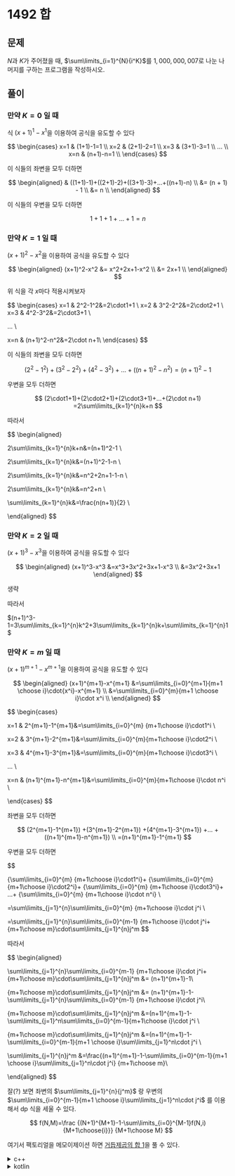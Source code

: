 # 1492 합

## 문제

$N$과 $K$가 주어졌을 때, $\sum\limits_{i=1}^{N}{i^K}$를 $1,000,000,007$로 나눈 나머지를 구하는 프로그램을 작성하시오.

## 풀이

### 만약 $K=0$ 일 때

식 $(x+1)^{1}-x^{1}$을 이용하여 공식을 유도할 수 있다

$$
\begin{cases}
x=1 & (1+1)-1=1 \\
x=2 & (2+1)-2=1 \\
x=3 & (3+1)-3=1 \\
... \\
x=n & (n+1)-n=1 \\
\end{cases}
$$

이 식들의 좌변을 모두 더하면

$$
\begin{aligned}
& ((1+1)-1)+((2+1)-2)+((3+1)-3)+...+((n+1)-n) \\
&= (n + 1) - 1 \\
&= n \\
\end{aligned}
$$

이 식들의 우변을 모두 더하면

$$
1+1+1+...+1 = n
$$

### 만약 $K=1$ 일 때

$(x+1)^2-x^2$을 이용하여 공식을 유도할 수 있다

$$
\begin{aligned}
(x+1)^2-x^2
  &= x^2+2x+1-x^2 \\
  &= 2x+1 \\
\end{aligned}
$$

위 식을 각 $x$마다 적용시켜보자

$$
\begin{cases}
x=1 & 2^2-1^2&=2\cdot1+1 \\
x=2 & 3^2-2^2&=2\cdot2+1 \\
x=3 & 4^2-3^2&=2\cdot3+1 \\

... \\

x=n & (n+1)^2-n^2&=2\cdot n+1\\
\end{cases}
$$

이 식들의 좌변을 모두 더하면

$$
(2^2-1^2)+(3^2-2^2)+(4^2-3^2)+...+((n+1)^2-n^2)=(n+1)^2-1
$$

우변을 모두 더하면

$$
(2\cdot1+1)+(2\cdot2+1)+(2\cdot3+1)+...+(2\cdot n+1)
=2\sum\limits_{k=1}^{n}k+n
$$

따라서

$$
\begin{aligned}

2\sum\limits_{k=1}^{n}k+n&=(n+1)^2-1 \\

2\sum\limits_{k=1}^{n}k&=(n+1)^2-1-n \\

2\sum\limits_{k=1}^{n}k&=n^2+2n+1-1-n \\

2\sum\limits_{k=1}^{n}k&=n^2+n \\

\sum\limits_{k=1}^{n}k&=\frac{n(n+1)}{2} \\

\end{aligned}
$$

### 만약 $K=2$ 일 때

$(x+1)^3-x^3$을 이용하여 공식을 유도할 수 있다

$$
\begin{aligned}
(x+1)^3-x^3
&=x^3+3x^2+3x+1-x^3 \\
&=3x^2+3x+1
\end{aligned}
$$

생략

따라서

$(n+1)^3-1=3\sum\limits_{k=1}^{n}k^2+3\sum\limits_{k=1}^{n}k+\sum\limits_{k=1}^{n}1$

### 만약 $K=m$ 일 때

$(x+1)^{m+1}-x^{m+1}$을 이용하여 공식을 유도할 수 있다

$$
\begin{aligned}
(x+1)^{m+1}-x^{m+1}
  &=\sum\limits_{i=0}^{m+1}{m+1 \choose i}\cdot{x^i}-x^{m+1} \\
  &=\sum\limits_{i=0}^{m}{m+1 \choose i}\cdot x^i \\
\end{aligned}
$$

$$
\begin{cases}

x=1 & 2^{m+1}-1^{m+1}&=\sum\limits_{i=0}^{m} {m+1\choose i}\cdot1^i \\

x=2 & 3^{m+1}-2^{m+1}&=\sum\limits_{i=0}^{m}{m+1\choose i}\cdot2^i \\

x=3 & 4^{m+1}-3^{m+1}&=\sum\limits_{i=0}^{m}{m+1\choose i}\cdot3^i \\

... \\

x=n & (n+1)^{m+1}-n^{m+1}&=\sum\limits_{i=0}^{m}{m+1\choose i}\cdot n^i \\

\end{cases}
$$

좌변을 모두 더하면

$$
(2^{m+1}-1^{m+1})
+(3^{m+1}-2^{m+1})
+(4^{m+1}-3^{m+1})
+...
+((n+1)^{m+1}-n^{m+1})
\\
=(n+1)^{m+1}-1^{m+1}
$$

우변을 모두 더하면

$$

\{\sum\limits_{i=0}^{m} {m+1\choose i}\cdot1^i\}+
\{\sum\limits_{i=0}^{m} {m+1\choose i}\cdot2^i\}+
\{\sum\limits_{i=0}^{m} {m+1\choose i}\cdot3^i\}+
...+
\{\sum\limits_{i=0}^{m} {m+1\choose i}\cdot n^i\} \\

=\sum\limits_{j=1}^{n}\sum\limits_{i=0}^{m} {m+1\choose i}\cdot j^i \\

=\sum\limits_{j=1}^{n}\sum\limits_{i=0}^{m-1} {m+1\choose i}\cdot j^i+{m+1\choose m}\cdot\sum\limits_{j=1}^{n}j^m
$$

따라서

$$
\begin{aligned}

\sum\limits_{j=1}^{n}\sum\limits_{i=0}^{m-1} {m+1\choose i}\cdot j^i+{m+1\choose m}\cdot\sum\limits_{j=1}^{n}j^m
&= (n+1)^{m+1}-1\\

{m+1\choose m}\cdot\sum\limits_{j=1}^{n}j^m
&= (n+1)^{m+1}-1-\sum\limits_{j=1}^{n}\sum\limits_{i=0}^{m-1} {m+1\choose i}\cdot j^i\\

{m+1\choose m}\cdot\sum\limits_{j=1}^{n}j^m
&=(n+1)^{m+1}-1-\sum\limits_{j=1}^n\sum\limits_{i=0}^{m-1}{m+1\choose i}\cdot j^i \\

{m+1\choose m}\cdot\sum\limits_{j=1}^{n}j^m
&=(n+1)^{m+1}-1-\sum\limits_{i=0}^{m-1}{m+1 \choose i}\sum\limits_{j=1}^n\cdot j^i \\

\sum\limits_{j=1}^{n}j^m
&=\frac{(n+1)^{m+1}-1-\sum\limits_{i=0}^{m-1}{m+1 \choose i}\sum\limits_{j=1}^n\cdot j^i}
{m+1\choose m}\\

\end{aligned}
$$

잘(?) 보면 좌변의 $\sum\limits_{j=1}^{n}{j^m}$ 랑 우변의 $\sum\limits_{i=0}^{m-1}{m+1 \choose i}\sum\limits_{j=1}^n\cdot j^i$ 를 이용해서 dp 식을 세울 수 있다.

$$
f(N,M)=\frac
  {(N+1)^{M+1}-1-\sum\limits_{i=0}^{M-1}f(N,i){M+1\choose{i}}}
  {M+1\choose M}
$$

여기서 팩토리얼을 메모이제이션 하면 [거듭제곱의 합 1](https://www.acmicpc.net/problem/25974)을 풀 수 있다.

<details>
<summary>c++</summary>

```c++
#include <iostream>
#include <vector>

using namespace std;
using lint = long long;

const int p = 1'000'000'007;

// safe addition
int ssum(int a, int b);

// safe subtraction
int ssub(int a, int b);

// safe multiply
int smul(int a, int b);

// safe division
int sdiv(int a, int b);

// calc n modular inverse
int inv(int n);

// calc n!
int fact(int n);

// calc n^e mod p
int pow(int n, int e);

// calc nCm mod p
int comb(int n, int m);

int main() {
    int n, m;
    cin >> n >> m;
    vector<int> dp(m + 1);
    dp[0] = n;
    for (int k = 1; k <= m; k++) {
        int left = ssub(pow(ssum(n, 1), k + 1), 1);
        int right = 0;
        for (int i = 0; i < k; i++) {
            right = ssum(right, smul(comb(k + 1, i), dp[i]));
        }
        dp[k] = sdiv(ssub(left, right), comb(k + 1, k));
    }
    cout << dp[m] << endl;
}

int inv(int n) { return pow(n, p - 2); }

int ssum(int a, int b) { return ((lint)a + b) % p; }

int ssub(int a, int b) { return ((lint)p + a - b) % p; }

int smul(int a, int b) { return ((lint)a * b) % p; }

int sdiv(int a, int b) { return smul(a, inv(b)); }

int fact(int n) {
    if (n >= p) return 0;
    int ret = 1;
    while (n > 0) ret = smul(ret, n--);
    return ret;
}

int pow(int n, int e) {
    int r = 1;
    while (e) {
        if (e & 1) r = smul(r, n);
        n = smul(n, n);
        e >>= 1;
    }
    return r;
}

int comb(int n, int m) {
    return sdiv(fact(n), smul(fact(m), fact(n - m)));
}
```

</details>

<details>
<summary>kotlin</summary>

```kotlin
const val P = 1_000_000_007
const val MAX = 1000

fun main() {
    factInit()
    val (n, m) = readln().split(' ').map { it.toInt() }
    val dp = IntArray(m + 1)
    dp[0] = n
    for (k in 1..m) {
        val left = ((n plus 1) power (k plus 1)) minus 1
        var right = 0
        for (i in 0 until k) {
            right = right plus ((k + 1 C i) times dp[i])
        }
        dp[k] = (left minus right) div (k + 1 C k)
    }
    println(dp[m])
}

infix fun Int.plus(other: Int): Int =
    ((toLong() + other) % P).toInt()

infix fun Int.minus(other: Int): Int =
    ((toLong() - other + P) % P).toInt()

infix fun Int.times(other: Int): Int =
    (toLong() * other % P).toInt()

infix fun Int.div(other: Int): Int =
    this times other.inverse

infix fun Int.power(other: Int): Int {
    var piv = this
    var ret = 1
    var exp = other
    while (exp > 0) {
        if (exp and 1 > 0) ret = ret times piv
        piv = piv times piv
        exp = exp shr 1
    }
    return ret
}

val Int.inverse: Int get() = power(P - 2)

val Int.factorial: Int get() = factTable[this]

val factTable = IntArray(MAX + 2)

fun factInit() {
    factTable[0] = 1
    factTable[1] = 1
    for (i in 2 until factTable.size)
        factTable[i] = factTable[i - 1] times i
}

@Suppress("FunctionName")
infix fun Int.C(m: Int): Int =
    this.factorial div (m.factorial times (this - m).factorial)
```

</details>
